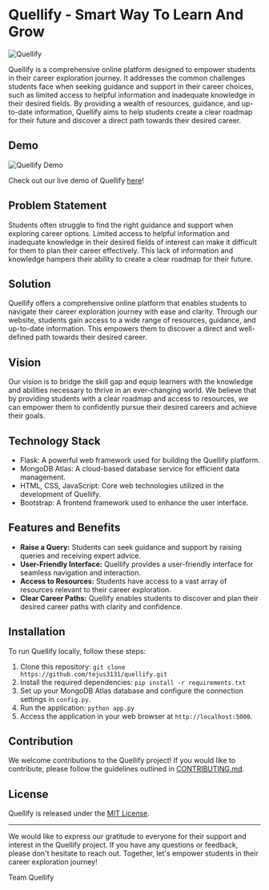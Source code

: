 # Quellify - Smart Way To Learn And Grow

![Quellify](demo/quellify-demo.png)

Quellify is a comprehensive online platform designed to empower students in their career exploration journey. It addresses the common challenges students face when seeking guidance and support in their career choices, such as limited access to helpful information and inadequate knowledge in their desired fields. By providing a wealth of resources, guidance, and up-to-date information, Quellify aims to help students create a clear roadmap for their future and discover a direct path towards their desired career.

## Demo

![Quellify Demo](demo/quellify-demo.gif)

Check out our live demo of Quellify [here](https://quellify.vercel.app/)!

## Problem Statement

Students often struggle to find the right guidance and support when exploring career options. Limited access to helpful information and inadequate knowledge in their desired fields of interest can make it difficult for them to plan their career effectively. This lack of information and knowledge hampers their ability to create a clear roadmap for their future.

## Solution

Quellify offers a comprehensive online platform that enables students to navigate their career exploration journey with ease and clarity. Through our website, students gain access to a wide range of resources, guidance, and up-to-date information. This empowers them to discover a direct and well-defined path towards their desired career.

## Vision

Our vision is to bridge the skill gap and equip learners with the knowledge and abilities necessary to thrive in an ever-changing world. We believe that by providing students with a clear roadmap and access to resources, we can empower them to confidently pursue their desired careers and achieve their goals.

## Technology Stack

- Flask: A powerful web framework used for building the Quellify platform.
- MongoDB Atlas: A cloud-based database service for efficient data management.
- HTML, CSS, JavaScript: Core web technologies utilized in the development of Quellify.
- Bootstrap: A frontend framework used to enhance the user interface.

## Features and Benefits

- **Raise a Query:** Students can seek guidance and support by raising queries and receiving expert advice.
- **User-Friendly Interface:** Quellify provides a user-friendly interface for seamless navigation and interaction.
- **Access to Resources:** Students have access to a vast array of resources relevant to their career exploration.
- **Clear Career Paths:** Quellify enables students to discover and plan their desired career paths with clarity and confidence.

## Installation

To run Quellify locally, follow these steps:

1. Clone this repository: `git clone https://github.com/tejus3131/quellify.git`
2. Install the required dependencies: `pip install -r requirements.txt`
3. Set up your MongoDB Atlas database and configure the connection settings in `config.py`.
4. Run the application: `python app.py`
5. Access the application in your web browser at `http://localhost:5000`.

## Contribution

We welcome contributions to the Quellify project! If you would like to contribute, please follow the guidelines outlined in [CONTRIBUTING.md](CONTRIBUTING.md).

## License

Quellify is released under the [MIT License](LICENSE).

---

We would like to express our gratitude to everyone for their support and interest in the Quellify project. If you have any questions or feedback, please don't hesitate to reach out. Together, let's empower students in their career exploration journey!

Team Quellify
